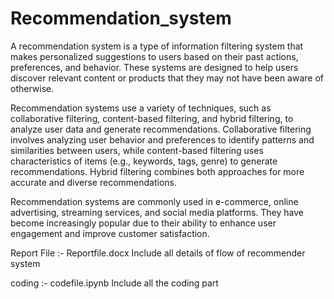 # Recommendation_system

A recommendation system is a type of information filtering system that makes personalized suggestions to users based on their past actions, preferences, and behavior. These systems are designed to help users discover relevant content or products that they may not have been aware of otherwise.

Recommendation systems use a variety of techniques, such as collaborative filtering, content-based filtering, and hybrid filtering, to analyze user data and generate recommendations. Collaborative filtering involves analyzing user behavior and preferences to identify patterns and similarities between users, while content-based filtering uses characteristics of items (e.g., keywords, tags, genre) to generate recommendations. Hybrid filtering combines both approaches for more accurate and diverse recommendations.

Recommendation systems are commonly used in e-commerce, online advertising, streaming services, and social media platforms. They have become increasingly popular due to their ability to enhance user engagement and improve customer satisfaction.


Report File :- Reportfile.docx
Include all details of flow of recommender system

coding :- codefile.ipynb
Include all the coding part

